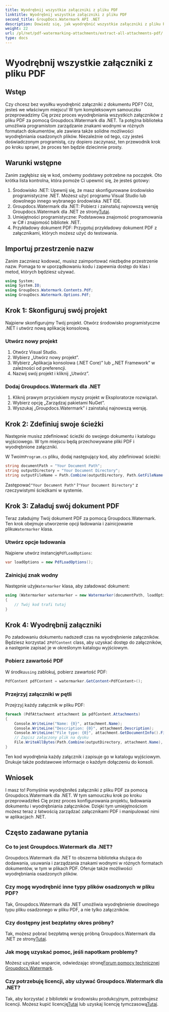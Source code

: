 ```yaml
---
title: Wyodrębnij wszystkie załączniki z pliku PDF
linktitle: Wyodrębnij wszystkie załączniki z pliku PDF
second_title: GroupDocs.Watermark API .NET
description: Dowiedz się, jak wyodrębnić wszystkie załączniki z pliku PDF za pomocą Groupdocs.Watermark dla .NET. Postępuj zgodnie z naszym przewodnikiem krok po kroku, aby uzyskać bezproblemowy proces ekstrakcji.
weight: 22
url: /pl/net/pdf-watermarking-attachments/extract-all-attachments-pdf/
type: docs
---
```

# Wyodrębnij wszystkie załączniki z pliku PDF

## Wstęp
Czy chcesz bez wysiłku wyodrębnić załączniki z dokumentu PDF? Cóż, jesteś we właściwym miejscu! W tym kompleksowym samouczku przeprowadzimy Cię przez proces wyodrębniania wszystkich załączników z pliku PDF za pomocą Groupdocs.Watermark dla .NET. Ta potężna biblioteka umożliwia programistom zarządzanie znakami wodnymi w różnych formatach dokumentów, ale zawiera także solidne możliwości wyodrębniania osadzonych plików. Niezależnie od tego, czy jesteś doświadczonym programistą, czy dopiero zaczynasz, ten przewodnik krok po kroku sprawi, że proces ten będzie dziecinnie prosty.
## Warunki wstępne
Zanim zagłębisz się w kod, omówmy podstawy potrzebne na początek. Oto krótka lista kontrolna, która pomoże Ci upewnić się, że jesteś gotowy:
1. Środowisko .NET: Upewnij się, że masz skonfigurowane środowisko programistyczne .NET. Możesz użyć programu Visual Studio lub dowolnego innego wybranego środowiska .NET IDE.
2.  Groupdocs.Watermark dla .NET: Pobierz i zainstaluj najnowszą wersję Groupdocs.Watermark dla .NET ze strony[Tutaj](https://releases.groupdocs.com/Watermark/net/).
3. Umiejętności programistyczne: Podstawowa znajomość programowania w C# i znajomość bibliotek .NET.
4. Przykładowy dokument PDF: Przygotuj przykładowy dokument PDF z załącznikami, których możesz użyć do testowania.
## Importuj przestrzenie nazw
Zanim zaczniesz kodować, musisz zaimportować niezbędne przestrzenie nazw. Pomaga to w uporządkowaniu kodu i zapewnia dostęp do klas i metod, których będziesz używać.
```csharp
using System;
using System.IO;
using GroupDocs.Watermark.Contents.Pdf;
using GroupDocs.Watermark.Options.Pdf;
```
## Krok 1: Skonfiguruj swój projekt
Najpierw skonfigurujmy Twój projekt. Otwórz środowisko programistyczne .NET i utwórz nową aplikację konsolową.
### Utwórz nowy projekt
1. Otwórz Visual Studio.
2. Wybierz „Utwórz nowy projekt”.
3. Wybierz „Aplikacja konsolowa (.NET Core)” lub „.NET Framework” w zależności od preferencji.
4. Nazwij swój projekt i kliknij „Utwórz”.
### Dodaj Groupdocs.Watermark dla .NET
1. Kliknij prawym przyciskiem myszy projekt w Eksploratorze rozwiązań.
2. Wybierz opcję „Zarządzaj pakietami NuGet”.
3. Wyszukaj „Groupdocs.Watermark” i zainstaluj najnowszą wersję.
## Krok 2: Zdefiniuj swoje ścieżki
Następnie musisz zdefiniować ścieżki do swojego dokumentu i katalogu wyjściowego. W tym miejscu będą przechowywane pliki PDF i wyodrębnione załączniki.

 W Twoim`Program.cs` pliku, dodaj następujący kod, aby zdefiniować ścieżki:
```csharp
string documentPath = "Your Document Path";
string outputDirectory = "Your Document Directory";
string outputFileName = Path.Combine(outputDirectory, Path.GetFileName(documentPath));
```
 Zastępować`"Your Document Path"` I`"Your Document Directory"` z rzeczywistymi ścieżkami w systemie.
## Krok 3: Załaduj swój dokument PDF
 Teraz załadujmy Twój dokument PDF za pomocą Groupdocs.Watermark. Ten krok obejmuje utworzenie opcji ładowania i zainicjowanie pliku`Watermarker` klasa.
### Utwórz opcje ładowania
 Najpierw utwórz instancję`PdfLoadOptions`:
```csharp
var loadOptions = new PdfLoadOptions();
```
### Zainicjuj znak wodny
 Następnie użyj`Watermarker` klasa, aby załadować dokument:
```csharp
using (Watermarker watermarker = new Watermarker(documentPath, loadOptions))
{
    // Twój kod trafi tutaj
}
```
## Krok 4: Wyodrębnij załączniki
Po załadowaniu dokumentu nadszedł czas na wyodrębnienie załączników. Będziesz korzystać z`PdfContent` class, aby uzyskać dostęp do załączników, a następnie zapisać je w określonym katalogu wyjściowym.
### Pobierz zawartość PDF
 W środku`using` zablokuj, pobierz zawartość PDF:
```csharp
PdfContent pdfContent = watermarker.GetContent<PdfContent>();
```
### Przejrzyj załączniki w pętli
Przejrzyj każdy załącznik w pliku PDF:
```csharp
foreach (PdfAttachment attachment in pdfContent.Attachments)
{
    Console.WriteLine("Name: {0}", attachment.Name);
    Console.WriteLine("Description: {0}", attachment.Description);
    Console.WriteLine("File type: {0}", attachment.GetDocumentInfo().FileType);
    // Zapisz załączony plik na dysku
    File.WriteAllBytes(Path.Combine(outputDirectory, attachment.Name), attachment.Content);
}
```
Ten kod wyodrębnia każdy załącznik i zapisuje go w katalogu wyjściowym. Drukuje także podstawowe informacje o każdym dołączeniu do konsoli.
## Wniosek
I masz to! Pomyślnie wyodrębniłeś załączniki z pliku PDF za pomocą Groupdocs.Watermark dla .NET. W tym samouczku krok po kroku przeprowadziłeś Cię przez proces konfigurowania projektu, ładowania dokumentu i wyodrębniania załączników. Dzięki tym umiejętnościom możesz teraz z łatwością zarządzać załącznikami PDF i manipulować nimi w aplikacjach .NET.
## Często zadawane pytania
### Co to jest Groupdocs.Watermark dla .NET?
Groupdocs.Watermark dla .NET to obszerna biblioteka służąca do dodawania, usuwania i zarządzania znakami wodnymi w różnych formatach dokumentów, w tym w plikach PDF. Oferuje także możliwości wyodrębniania osadzonych plików.
### Czy mogę wyodrębnić inne typy plików osadzonych w pliku PDF?
Tak, Groupdocs.Watermark dla .NET umożliwia wyodrębnienie dowolnego typu pliku osadzonego w pliku PDF, a nie tylko załączników.
### Czy dostępny jest bezpłatny okres próbny?
 Tak, możesz pobrać bezpłatną wersję próbną Groupdocs.Watermark dla .NET ze strony[Tutaj](https://releases.groupdocs.com/).
### Jak mogę uzyskać pomoc, jeśli napotkam problemy?
 Możesz uzyskać wsparcie, odwiedzając stronę[Forum pomocy technicznej Groupdocs.Watermark](https://forum.groupdocs.com/c/watermark/19).
### Czy potrzebuję licencji, aby używać Groupdocs.Watermark dla .NET?
 Tak, aby korzystać z biblioteki w środowisku produkcyjnym, potrzebujesz licencji. Możesz kupić licencję[Tutaj](https://purchase.groupdocs.com/buy) lub uzyskaj licencję tymczasową[Tutaj](https://purchase.groupdocs.com/temporary-license/).